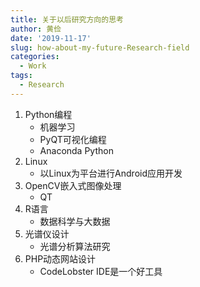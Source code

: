 ```yaml
---
title: 关于以后研究方向的思考
author: 黄俭
date: '2019-11-17'
slug: how-about-my-future-Research-field
categories:
  - Work
tags:
  - Research
---
```

1. Python编程
    - 机器学习
    - PyQT可视化编程
    - Anaconda Python
1. Linux
    - 以Linux为平台进行Android应用开发
1. OpenCV嵌入式图像处理
    - QT
1. R语言
    - 数据科学与大数据
1. 光谱仪设计
    - 光谱分析算法研究 
1. PHP动态网站设计
    - CodeLobster IDE是一个好工具
    